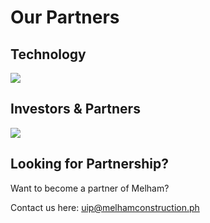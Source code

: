 # Our Partners

## Technology

![](.gitbook/assets/6.png)

## Investors & Partners

![](.gitbook/assets/7.png)

## Looking for Partnership?

Want to become a partner of Melham?&#x20;

Contact us here:  uip@melhamconstruction.ph
